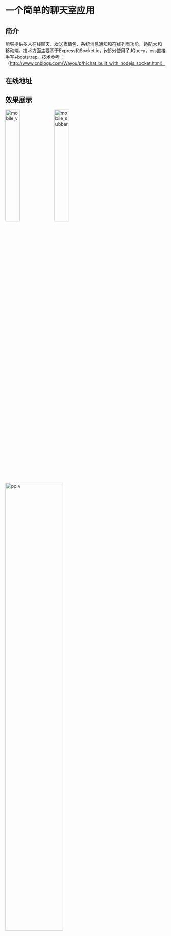 # 一个简单的聊天室应用
## 简介
能够提供多人在线聊天、发送表情包、系统消息通知和在线列表功能，适配pc和移动端。技术方面主要基于Express和Socket.io，js部分使用了JQuery，css直接手写+bootstrap。技术参考：（http://www.cnblogs.com/Wayou/p/hichat_built_with_nodejs_socket.html）
## 在线地址
## 效果展示
<img src="http://wx2.sinaimg.cn/large/006bAzaMly1fgir6oliu5j30je0vqwhx.jpg" width="30%" alt="mobile_v"> 
<img src="http://wx3.sinaimg.cn/large/006bAzaMly1fgir6qng6zj30jc0vsq4s.jpg" width="30%" alt="mobile_subbar">
<img src="http://wx4.sinaimg.cn/large/006bAzaMly1fgir6tk1u1j31h40xi428.jpg" width="60%" alt="pc_v"/>


